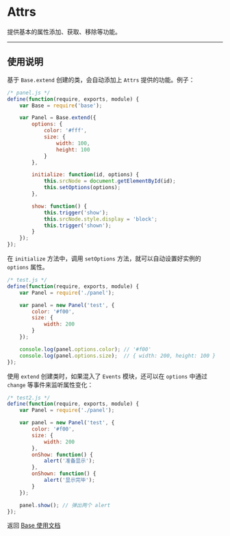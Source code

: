
# Attrs

提供基本的属性添加、获取、移除等功能。

---


## 使用说明

基于 `Base.extend` 创建的类，会自动添加上 `Attrs` 提供的功能。例子：

```js
/* panel.js */
define(function(require, exports, module) {
    var Base = require('base');

    var Panel = Base.extend({
        options: {
            color: '#fff',
            size: {
                width: 100,
                height: 100
            }
        },

        initialize: function(id, options) {
            this.srcNode = document.getElementById(id);
            this.setOptions(options);
        },

        show: function() {
            this.trigger('show');
            this.srcNode.style.display = 'block';
            this.trigger('shown');
        }
    });
});
```

在 `initialize` 方法中，调用 `setOptions` 方法，就可以自动设置好实例的 `options` 属性。

```js
/* test.js */
define(function(require, exports, module) {
    var Panel = require('./panel');

    var panel = new Panel('test', {
        color: '#f00',
        size: {
            width: 200
        }
    });

    console.log(panel.options.color); // '#f00'
    console.log(panel.options.size);  // { width: 200, height: 100 }
});
```

使用 `extend` 创建类时，如果混入了 `Events` 模块，还可以在
`options` 中通过 `change` 等事件来监听属性变化：

```js
/* test2.js */
define(function(require, exports, module) {
    var Panel = require('./panel');

    var panel = new Panel('test', {
        color: '#f00',
        size: {
            width: 200
        },
        onShow: function() {
            alert('准备显示');
        },
        onShown: function() {
            alert('显示完毕');
        }
    });

    panel.show(); // 弹出两个 alert
});
```


返回 [Base 使用文档](../README.md)
